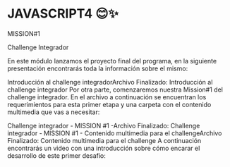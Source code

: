 # JAVASCRIPT4 😊✨

MISSION#1

Challenge Integrador

En este módulo lanzamos el proyecto final del programa, en la siguiente presentación encontrarás toda la información sobre el mismo:

Introducción al challenge integradorArchivo
Finalizado: Introducción al challenge integrador
Por otra parte, comenzaremos nuestra Mission#1 del challenge integrador. En el archivo a continuación se encuentran los requerimientos para esta primer etapa y una carpeta con el contenido multimedia que vas a necesitar:

Challenge integrador - MISSION #1 -Archivo
Finalizado: Challenge integrador - MISSION #1 - 
Contenido multimedia para el challengeArchivo
Finalizado: Contenido multimedia para el challenge
A continuación encontrarás un video con una introducción sobre cómo encarar el desarrollo de este primer desafío:

